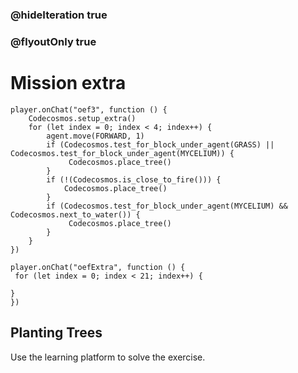 ### @hideIteration true
### @flyoutOnly true
# Mission extra
```blocks
player.onChat("oef3", function () {
    Codecosmos.setup_extra()
    for (let index = 0; index < 4; index++) {
        agent.move(FORWARD, 1)
        if (Codecosmos.test_for_block_under_agent(GRASS) || Codecosmos.test_for_block_under_agent(MYCELIUM)) {
             Codecosmos.place_tree()
        }
        if (!(Codecosmos.is_close_to_fire())) {
            Codecosmos.place_tree()
        }
        if (Codecosmos.test_for_block_under_agent(MYCELIUM) && Codecosmos.next_to_water()) {
             Codecosmos.place_tree()
        }
    }
})
```

```template
player.onChat("oefExtra", function () {
 for (let index = 0; index < 21; index++) {
      
}
})
```

## Planting Trees

Use the learning platform to solve the exercise.
